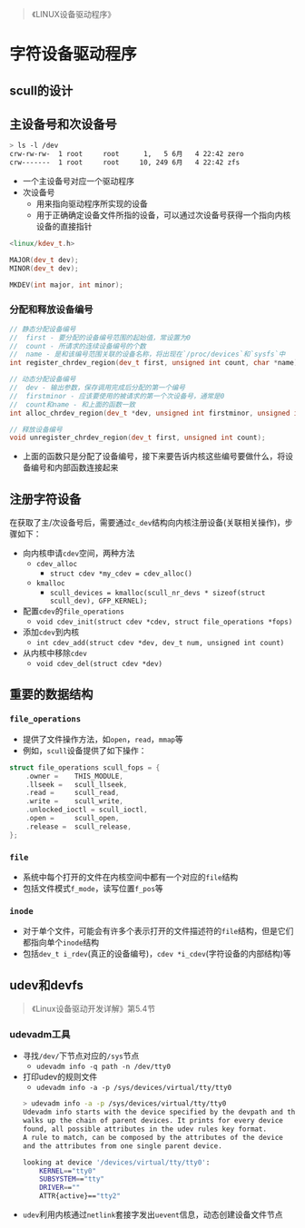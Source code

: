 > 《LINUX设备驱动程序》

# 字符设备驱动程序

## scull的设计

## 主设备号和次设备号
```bash
> ls -l /dev
crw-rw-rw-  1 root     root      1,   5 6月   4 22:42 zero
crw-------  1 root     root     10, 249 6月   4 22:42 zfs
```

* 一个主设备号对应一个驱动程序
* 次设备号
    * 用来指向驱动程序所实现的设备
    * 用于正确确定设备文件所指的设备，可以通过次设备号获得一个指向内核设备的直接指针

```cpp
<linux/kdev_t.h>

MAJOR(dev_t dev);
MINOR(dev_t dev);

MKDEV(int major, int minor);
```

### 分配和释放设备编号
```cpp
// 静态分配设备编号
//  first - 要分配的设备编号范围的起始值，常设置为0
//  count - 所请求的连续设备编号的个数
//  name - 是和该编号范围关联的设备名称，将出现在`/proc/devices`和`sysfs`中
int register_chrdev_region(dev_t first, unsigned int count, char *name);

// 动态分配设备编号
//  dev - 输出参数，保存调用完成后分配的第一个编号
//  firstminor - 应该要使用的被请求的第一个次设备号，通常是0
//  count和name - 和上面的函数一致
int alloc_chrdev_region(dev_t *dev, unsigned int firstminor, unsigned int count, char *name);

// 释放设备编号
void unregister_chrdev_region(dev_t first, unsigned int count);
```

* 上面的函数只是分配了设备编号，接下来要告诉内核这些编号要做什么，将设备编号和内部函数连接起来

## 注册字符设备
在获取了主/次设备号后，需要通过`c_dev`结构向内核注册设备(关联相关操作)，步骤如下：

* 向内核申请`cdev`空间，两种方法
    * `cdev_alloc`
        * `struct cdev *my_cdev = cdev_alloc()`
    * `kmalloc`
        * `scull_devices = kmalloc(scull_nr_devs * sizeof(struct scull_dev), GFP_KERNEL);`
* 配置`cdev`的`file_operations`
    * `void cdev_init(struct cdev *cdev, struct file_operations *fops)`
* 添加`cdev`到内核
    * `int cdev_add(struct cdev *dev, dev_t num, unsigned int count)`
* 从内核中移除`cdev`
    * `void cdev_del(struct cdev *dev)`

## 重要的数据结构

### `file_operations`
* 提供了文件操作方法，如`open`，`read`，`mmap`等
* 例如，`scull`设备提供了如下操作：
```cpp
struct file_operations scull_fops = {
    .owner =    THIS_MODULE,
    .llseek =   scull_llseek,
    .read =     scull_read,
    .write =    scull_write,
    .unlocked_ioctl = scull_ioctl,
    .open =     scull_open,
    .release =  scull_release,
};
```

### `file`
* 系统中每个打开的文件在内核空间中都有一个对应的`file`结构
* 包括文件模式`f_mode`，读写位置`f_pos`等

### `inode`
* 对于单个文件，可能会有许多个表示打开的文件描述符的`file`结构，但是它们都指向单个`inode`结构
* 包括`dev_t i_rdev`(真正的设备编号)，`cdev *i_cdev`(字符设备的内部结构)等

## udev和devfs
> 《Linux设备驱动开发详解》第5.4节

### udevadm工具
* 寻找`/dev/`下节点对应的`/sys`节点
    * `udevadm info -q path -n /dev/tty0`
* 打印udev的规则文件
    * `udevadm info -a -p /sys/devices/virtual/tty/tty0`
    ```bash
    > udevadm info -a -p /sys/devices/virtual/tty/tty0
    Udevadm info starts with the device specified by the devpath and then
    walks up the chain of parent devices. It prints for every device
    found, all possible attributes in the udev rules key format.
    A rule to match, can be composed by the attributes of the device
    and the attributes from one single parent device.

    looking at device '/devices/virtual/tty/tty0':
        KERNEL=="tty0"
        SUBSYSTEM=="tty"
        DRIVER==""
        ATTR{active}=="tty2"
    ```
* `udev`利用内核通过`netlink`套接字发出`uevent`信息，动态创建设备文件节点
